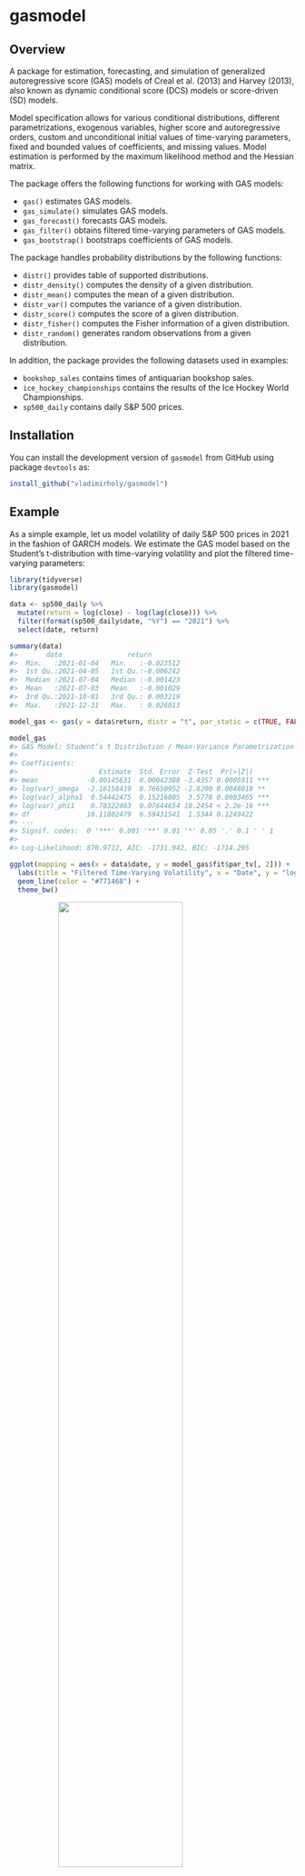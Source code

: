 
<!-- README.md is generated from README.Rmd. Please edit that file -->

# gasmodel

<!-- badges: start -->
<!-- badges: end -->

## Overview

A package for estimation, forecasting, and simulation of generalized
autoregressive score (GAS) models of Creal et al. (2013) and Harvey
(2013), also known as dynamic conditional score (DCS) models or
score-driven (SD) models.

Model specification allows for various conditional distributions,
different parametrizations, exogenous variables, higher score and
autoregressive orders, custom and unconditional initial values of
time-varying parameters, fixed and bounded values of coefficients, and
missing values. Model estimation is performed by the maximum likelihood
method and the Hessian matrix.

The package offers the following functions for working with GAS models:

-   `gas()` estimates GAS models.
-   `gas_simulate()` simulates GAS models.
-   `gas_forecast()` forecasts GAS models.
-   `gas_filter()` obtains filtered time-varying parameters of GAS
    models.
-   `gas_bootstrap()` bootstraps coefficients of GAS models.

The package handles probability distributions by the following
functions:

-   `distr()` provides table of supported distributions.
-   `distr_density()` computes the density of a given distribution.
-   `distr_mean()` computes the mean of a given distribution.
-   `distr_var()` computes the variance of a given distribution.
-   `distr_score()` computes the score of a given distribution.
-   `distr_fisher()` computes the Fisher information of a given
    distribution.
-   `distr_random()` generates random observations from a given
    distribution.

In addition, the package provides the following datasets used in
examples:

-   `bookshop_sales` contains times of antiquarian bookshop sales.
-   `ice_hockey_championships` contains the results of the Ice Hockey
    World Championships.
-   `sp500_daily` contains daily S&P 500 prices.

## Installation

You can install the development version of `gasmodel` from GitHub using
package `devtools` as:

``` r
install_github("vladimirholy/gasmodel")
```

## Example

As a simple example, let us model volatility of daily S&P 500 prices in
2021 in the fashion of GARCH models. We estimate the GAS model based on
the Student’s t-distribution with time-varying volatility and plot the
filtered time-varying parameters:

``` r
library(tidyverse)
library(gasmodel)

data <- sp500_daily %>%
  mutate(return = log(close) - log(lag(close))) %>%
  filter(format(sp500_daily$date, "%Y") == "2021") %>%
  select(date, return)

summary(data)
#>       date                return         
#>  Min.   :2021-01-04   Min.   :-0.023512  
#>  1st Qu.:2021-04-05   1st Qu.:-0.006242  
#>  Median :2021-07-04   Median :-0.001423  
#>  Mean   :2021-07-03   Mean   :-0.001029  
#>  3rd Qu.:2021-10-01   3rd Qu.: 0.003219  
#>  Max.   :2021-12-31   Max.   : 0.026013

model_gas <- gas(y = data$return, distr = "t", par_static = c(TRUE, FALSE, TRUE))

model_gas
#> GAS Model: Student‘s t Distribution / Mean-Variance Parametrization / Unit Scaling 
#> 
#> Coefficients: 
#>                    Estimate  Std. Error  Z-Test  Pr(>|Z|)    
#> mean            -0.00145631  0.00042388 -3.4357 0.0005911 ***
#> log(var)_omega  -2.16158419  0.76650952 -2.8200 0.0048018 ** 
#> log(var)_alpha1  0.54442475  0.15216805  3.5778 0.0003465 ***
#> log(var)_phi1    0.78322463  0.07644654 10.2454 < 2.2e-16 ***
#> df              10.11802479  6.59431541  1.5344 0.1249422    
#> ---
#> Signif. codes:  0 '***' 0.001 '**' 0.01 '*' 0.05 '.' 0.1 ' ' 1
#> 
#> Log-Likelihood: 870.9712, AIC: -1731.942, BIC: -1714.295

ggplot(mapping = aes(x = data$date, y = model_gas$fit$par_tv[, 2])) +
  labs(title = "Filtered Time-Varying Volatility", x = "Date", y = "log(var)") +
  geom_line(color = "#771468") +
  theme_bw()
```

<img src="man/figures/README-example-1.png" width="66%" style="display: block; margin: auto;" />

## Case Studies

To further illustrate the usability of GAS models, the package includes
the following case studies in the form of vignettes:

-   `case_durations` analyzes the timing of online antiquarian bookshop
    orders.
-   `case_rankings` analyzes the strength of national ice hockey teams
    using the annual Ice Hockey World Championships rankings.

## Supported Distributions

Currently, there are 18 distributions available.

The list of supported distribution can be obtained by the `distr()`
function:

``` r
print(distr(), right = FALSE, row.names = FALSE)
#>  distr_title                     param_title   distr     param    type        dim   orthog default
#>  Bernoulli                       Probabilistic bernoulli prob     binary      uni    TRUE   TRUE  
#>  Categorical                     Worth         cat       worth    categorical multi FALSE   TRUE  
#>  Double Poisson                  Mean          dpois     mean     count       uni    TRUE   TRUE  
#>  Exponential                     Rate          exp       rate     duration    uni    TRUE  FALSE  
#>  Exponential                     Scale         exp       scale    duration    uni    TRUE   TRUE  
#>  Gamma                           Rate          gamma     rate     duration    uni   FALSE  FALSE  
#>  Gamma                           Scale         gamma     scale    duration    uni   FALSE   TRUE  
#>  Generalized Gamma               Rate          gengamma  rate     duration    uni   FALSE  FALSE  
#>  Generalized Gamma               Scale         gengamma  scale    duration    uni   FALSE   TRUE  
#>  Geometric                       Mean          geom      mean     count       uni    TRUE   TRUE  
#>  Geometric                       Probabilistic geom      prob     count       uni    TRUE  FALSE  
#>  Multivariate Normal             Mean-Variance mnorm     mean_var real        multi FALSE   TRUE  
#>  Negative Binomial               NB2           negbin    nb2      count       uni    TRUE   TRUE  
#>  Negative Binomial               Probabilistic negbin    prob     count       uni   FALSE  FALSE  
#>  Normal                          Mean-Variance norm      mean_var real        uni    TRUE   TRUE  
#>  Plackett-Luce                   Worth         pluce     worth    ranking     multi FALSE   TRUE  
#>  Poisson                         Mean          pois      mean     count       uni    TRUE   TRUE  
#>  Skellam                         Difference    skellam   diff     integer     uni   FALSE  FALSE  
#>  Skellam                         Mean-Variance skellam   mean_var integer     uni   FALSE   TRUE  
#>  Student‘s t                     Mean-Variance t         mean_var real        uni   FALSE   TRUE  
#>  Weibull                         Rate          weibull   rate     duration    uni   FALSE  FALSE  
#>  Weibull                         Scale         weibull   scale    duration    uni   FALSE   TRUE  
#>  Zero-Inflated Geometric         Mean          zigeom    mean     count       uni   FALSE   TRUE  
#>  Zero-Inflated Negative Binomial NB2           zinegbin  nb2      count       uni   FALSE   TRUE  
#>  Zero-Inflated Poisson           Mean          zipois    mean     count       uni   FALSE   TRUE
```

Details of each distribution, including its density function, expected
value, variance, score, and Fisher information, can be found in vignette
`distributions`.

## Generalized Autoregressive Score Models

The generalized autoregressive score (GAS) models of Creal et al. (2013)
and Harvey (2013), also known as dynamic conditional score (DCS) models
or score-driven (SD) models, have established themselves as a useful
modern framework for time series modeling.

The GAS models are observation-driven models allowing for any underlying
probability distribution
![p(y_t\|f_t)](https://latex.codecogs.com/png.image?%5Cdpi%7B110%7D&space;%5Cbg_white&space;p%28y_t%7Cf_t%29 "p(y_t|f_t)")
with any time-varying parameters
![f_t](https://latex.codecogs.com/png.image?%5Cdpi%7B110%7D&space;%5Cbg_white&space;f_t "f_t")
for time series
![y_t](https://latex.codecogs.com/png.image?%5Cdpi%7B110%7D&space;%5Cbg_white&space;y_t "y_t").
They capture the dynamics of time-varying parameters using the
autoregressive term and the lagged score, i.e. the gradient of the
log-likelihood function. Exogenous variables can also be included.
Specifically, time-varying parameters
![f\_{t}](https://latex.codecogs.com/png.image?%5Cdpi%7B110%7D&space;%5Cbg_white&space;f_%7Bt%7D "f_{t}")
follow the recursion

![f\_{t} = \\omega + \\sum\_{i=1}^M \\beta_i x\_{ti} + \\sum\_{j=1}^P \\alpha_j S(f\_{t - j}) \\nabla(y\_{t - j}, f\_{t - j}) + \\sum\_{k=1}^Q \\varphi_k f\_{t-k},](https://latex.codecogs.com/png.image?%5Cdpi%7B110%7D&space;%5Cbg_white&space;f_%7Bt%7D%20%3D%20%5Comega%20%2B%20%5Csum_%7Bi%3D1%7D%5EM%20%5Cbeta_i%20x_%7Bti%7D%20%2B%20%5Csum_%7Bj%3D1%7D%5EP%20%5Calpha_j%20S%28f_%7Bt%20-%20j%7D%29%20%5Cnabla%28y_%7Bt%20-%20j%7D%2C%20f_%7Bt%20-%20j%7D%29%20%2B%20%5Csum_%7Bk%3D1%7D%5EQ%20%5Cvarphi_k%20f_%7Bt-k%7D%2C "f_{t} = \omega + \sum_{i=1}^M \beta_i x_{ti} + \sum_{j=1}^P \alpha_j S(f_{t - j}) \nabla(y_{t - j}, f_{t - j}) + \sum_{k=1}^Q \varphi_k f_{t-k},")

where
![\\omega](https://latex.codecogs.com/png.image?%5Cdpi%7B110%7D&space;%5Cbg_white&space;%5Comega "\omega")
is a vector of constants,
![\\beta_i](https://latex.codecogs.com/png.image?%5Cdpi%7B110%7D&space;%5Cbg_white&space;%5Cbeta_i "\beta_i")
are regression parameters,
![\\alpha_j](https://latex.codecogs.com/png.image?%5Cdpi%7B110%7D&space;%5Cbg_white&space;%5Calpha_j "\alpha_j")
are score parameters,
![\\varphi_k](https://latex.codecogs.com/png.image?%5Cdpi%7B110%7D&space;%5Cbg_white&space;%5Cvarphi_k "\varphi_k")
are autoregressive parameters,
![x\_{ti}](https://latex.codecogs.com/png.image?%5Cdpi%7B110%7D&space;%5Cbg_white&space;x_%7Bti%7D "x_{ti}")
are exogenous variables,
![S(f_t)](https://latex.codecogs.com/png.image?%5Cdpi%7B110%7D&space;%5Cbg_white&space;S%28f_t%29 "S(f_t)")
is a scaling function for the score, and
![\\nabla(y_t, f_t)](https://latex.codecogs.com/png.image?%5Cdpi%7B110%7D&space;%5Cbg_white&space;%5Cnabla%28y_t%2C%20f_t%29 "\nabla(y_t, f_t)")
is the score given by

![\\nabla(y_t, f_t) = \\frac{\\partial \\ln p(y_t \| f_t)}{\\partial f_t}.](https://latex.codecogs.com/png.image?%5Cdpi%7B110%7D&space;%5Cbg_white&space;%5Cnabla%28y_t%2C%20f_t%29%20%3D%20%5Cfrac%7B%5Cpartial%20%5Cln%20p%28y_t%20%7C%20f_t%29%7D%7B%5Cpartial%20f_t%7D. "\nabla(y_t, f_t) = \frac{\partial \ln p(y_t | f_t)}{\partial f_t}.")

Alternatively, a different model can be obtained by defining the
recursion in the fashion of regression models with dynamic errors as

![f\_{t} = \\omega + \\sum\_{i=1}^M \\beta_i x\_{ti} + e\_{t}, \\quad e_t = \\sum\_{j=1}^P \\alpha_j S(f\_{t - j}) \\nabla(y\_{t - j}, f\_{t - j}) + \\sum\_{k=1}^Q \\varphi_k e\_{t-k}.](https://latex.codecogs.com/png.image?%5Cdpi%7B110%7D&space;%5Cbg_white&space;f_%7Bt%7D%20%3D%20%5Comega%20%2B%20%5Csum_%7Bi%3D1%7D%5EM%20%5Cbeta_i%20x_%7Bti%7D%20%2B%20e_%7Bt%7D%2C%20%5Cquad%20e_t%20%3D%20%5Csum_%7Bj%3D1%7D%5EP%20%5Calpha_j%20S%28f_%7Bt%20-%20j%7D%29%20%5Cnabla%28y_%7Bt%20-%20j%7D%2C%20f_%7Bt%20-%20j%7D%29%20%2B%20%5Csum_%7Bk%3D1%7D%5EQ%20%5Cvarphi_k%20e_%7Bt-k%7D. "f_{t} = \omega + \sum_{i=1}^M \beta_i x_{ti} + e_{t}, \quad e_t = \sum_{j=1}^P \alpha_j S(f_{t - j}) \nabla(y_{t - j}, f_{t - j}) + \sum_{k=1}^Q \varphi_k e_{t-k}.")

The GAS models can be straightforwardly estimated by the maximum
likelihood method. For the asymptotic theory regarding the GAS models
and maximum likelihood estimation, see Blasques et al. (2014), Blasques
et al. (2018), and Blasques et al. (2022).

The use of the score for updating time-varying parameters is optimal in
an information theoretic sense. For an investigation of the optimality
properties of GAS models, see Blasques et al. (2015) and Blasques et
al. (2021).

Generally, the GAS models perform quite well when compared to
alternatives, including parameter-driven models. For a comparison of the
GAS models to alternative models, see Koopman et al. (2016) and Blazsek
and Licht (2020).

The GAS class includes many well-known econometric models, such as the
generalized autoregressive conditional heteroskedasticity (GARCH) model
of Bollerslev (1986), the autoregressive conditional duration (ACD)
model of Engle and Russel (1998), and the Poisson count model of Davis
et al. (2003). More recently, a variety of novel score-driven models has
been proposed, such as the Beta-t-(E)GARCH model of Harvey and
Chakravarty (2008), the discrete price changes model of Koopman et
al. (2018), the directional model of Harvey (2019), the bivariate
Poisson model of Koopman and Lit (2019), and the ranking model of Holý
and Zouhar (2021). For an overview of various GAS models, see Harvey
(2022).

The extensive GAS literature is listed on
[www.gasmodel.com](http://www.gasmodel.com).

## References

Blasques, F., Gorgi, P., Koopman, S. J., and Wintenberger, O. (2018).
Feasible Invertibility Conditions and Maximum Likelihood Estimation for
Observation-Driven Models. *Electronic Journal of Statistics*,
**12**(1), 1019–1052. doi:
[10.1214/18-ejs1416](https://doi.org/10.1214/18-ejs1416).

Blasques, F., Koopman, S. J., and Lucas, A. (2014). Stationarity and
Ergodicity of Univariate Generalized Autoregressive Score Processes.
*Electronic Journal of Statistics*, **8**(1), 1088–1112. doi:
[10.1214/14-ejs924](https://doi.org/10.1214/14-ejs924).

Blasques, F., Koopman, S. J., and Lucas, A. (2015).
Information-Theoretic Optimality of Observation-Driven Time Series
Models for Continuous Responses. *Biometrika*, **102**(2), 325–343. doi:
[10.1093/biomet/asu076](https://doi.org/10.1093/biomet/asu076).

Blasques, F., Lucas, A., and van Vlodrop, A. C. (2021). Finite Sample
Optimality of Score-Driven Volatility Models: Some Monte Carlo Evidence.
*Econometrics and Statistics*, **19**, 47–57. doi:
[10.1016/j.ecosta.2020.03.010](https://doi.org/10.1016/j.ecosta.2020.03.010).

Blasques, F., van Brummelen, J., Koopman, S. J., and Lucas, A. (2022).
Maximum Likelihood Estimation for Score-Driven Models. *Journal of
Econometrics*, **227**(2), 325–346. doi:
[10.1016/j.jeconom.2021.06.003](https://doi.org/10.1016/j.jeconom.2021.06.003).

Blazsek, S. and Licht, A. (2020). Dynamic Conditional Score Models: A
Review of Their Applications. *Applied Economics*, **52**(11),
1181–1199. doi:
[10.1080/00036846.2019.1659498](https://doi.org/10.1080/00036846.2019.1659498).

Bollerslev, T. (1986). Generalized Autoregressive Conditional
Heteroskedasticity. *Journal of Econometrics*, **31**(3), 307–327. doi:
[10.1016/0304-4076(86)90063-1](https://doi.org/10.1016/0304-4076(86)90063-1).

Creal, D., Koopman, S. J., and Lucas, A. (2013). Generalized
Autoregressive Score Models with Applications. *Journal of Applied
Econometrics*, **28**(5), 777–795. doi:
[10.1002/jae.1279](https://doi.org/10.1002/jae.1279).

Davis, R. A., Dunsmuir, W. T. M., and Street, S. B. (2003).
Observation-Driven Models for Poisson Counts. *Biometrika*, **90**(4),
777–790. doi:
[10.1093/biomet/90.4.777](https://doi.org/10.1093/biomet/90.4.777).

Engle, R. F. and Russell, J. R. (1998). Autoregressive Conditional
Duration: A New Model for Irregularly Spaced Transaction Data.
*Econometrica*, **66**(5), 1127–1162. doi:
[10.2307/2999632](https://doi.org/10.2307/2999632).

Harvey, A. C. (2013). *Dynamic Models for Volatility and Heavy Tails:
With Applications to Financial and Economic Time Series*. Cambridge
University Press. doi:
[10.1017/cbo9781139540933](https://doi.org/10.1017/cbo9781139540933).

Harvey, A. C. (2022). Score-Driven Time Series Models. *Annual Review of
Statistics and Its Application*, **9**(1), 321–342. doi:
[10.1146/annurev-statistics-040120-021023](https://doi.org/10.1146/annurev-statistics-040120-021023).

Harvey, A. C. and Chakravarty, T. (2008). Beta-t-(E)GARCH. *Cambridge
Working Papers in Economics*, CWPE 0840. doi:
[10.17863/cam.5286](https://doi.org/10.17863/cam.5286).

Harvey, A., Hurn, S., and Thiele, S. (2019). Modeling Directional
(Circular) Time Series. *Cambridge Working Papers in Economics*, CWPE
1971. doi: [10.17863/cam.43915](https://doi.org/10.17863/cam.43915).

Holý, V. and Zouhar, J. (2021). Modelling Time-Varying Rankings with
Autoregressive and Score-Driven Dynamics. arXiv:
[2101.04040](https://arxiv.org/abs/2101.04040).

Koopman, S. J. and Lit, R. (2019). Forecasting Football Match Results in
National League Competitions Using Score-Driven Time Series Models.
*International Journal of Forecasting*, **35**(2), 797–809. doi:
[10.1016/j.ijforecast.2018.10.011](https://doi.org/10.1016/j.ijforecast.2018.10.011).

Koopman, S. J., Lit, R., Lucas, A., and Opschoor, A. (2018). Dynamic
Discrete Copula Models for High-Frequency Stock Price Changes. *Journal
of Applied Econometrics*, **33**(7), 966–985. doi:
[10.1002/jae.2645](https://doi.org/10.1002/jae.2645).

Koopman, S. J., Lucas, A., and Scharth, M. (2016). Predicting
Time-Varying Parameters with Parameter-Driven and Observation-Driven
Models. *Review of Economics and Statistics*, **98**(1), 97–110. doi:
[10.1162/rest_a\_00533](https://doi.org/10.1162/rest_a_00533).
